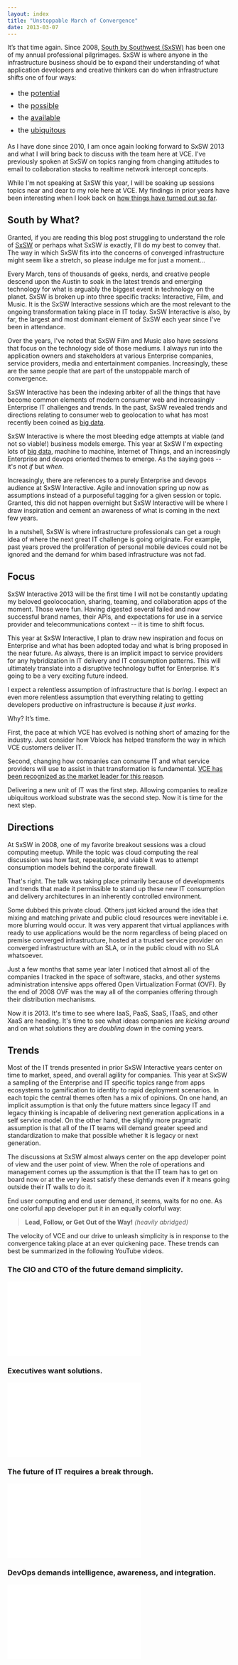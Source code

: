 ```yaml
---
layout: index
title: "Unstoppable March of Convergence"
date: 2013-03-07
---
```


<a title="The #SxSW Platinum badges come with a soft platinum lanyard. Nice touch. by qthrul, on Flickr" href="http://www.flickr.com/photos/jcuthrell/8536597239/"></a>It’s that time again. Since 2008, <a href="http://sxsw.com/interactive" target="_blank">South by Southwest (SxSW)</a> has been one of my annual professional pilgrimages. SxSW is where anyone in the infrastructure business should be to expand their understanding of what application developers and creative thinkers can do when infrastructure shifts one of four ways:
<ul>
	<li><span style="line-height: 1.714285714; font-size: 1rem;">the <a title="Leaping ahead" href="http://blog.vce.com/management/leaping-ahead/">potential </a></span></li>
	<li><span style="line-height: 1.714285714; font-size: 1rem;">the <a title="A wave of opportunity for the channel" href="http://blog.vce.com/channel/a-wave-of-opportunity-for-the-channel/">possible </a></span></li>
	<li><span style="line-height: 1.714285714; font-size: 1rem;">the <a title="Simplicity, unleashed; the next wave of innovation for our customers" href="http://blog.vce.com/innovation/simplicity-unleashed-the-next-wave-of-innovation-for-our-customers/">available</a></span><span style="line-height: 1.714285714; font-size: 1rem;"> </span></li>
	<li><span style="line-height: 1.714285714; font-size: 1rem;">the <a title="Converged Infrastructure and the Evolving Data Center" href="http://blog.vce.com/management/converged-infrastructure-and-the-evolving-data-center/">ubiquitous</a></span></li>
</ul>
As I have done since 2010, I am once again looking forward to SxSW 2013 and what I will bring back to discuss with the team here at VCE. I've previously spoken at SxSW on topics ranging from changing attitudes to email to collaboration stacks to realtime network intercept concepts.

While I'm not speaking at SxSW this year, I will be soaking up sessions topics near and dear to my role here at VCE. My findings in prior years have been interesting when I look back on <a href="http://www.vce.com/about/media/news?id=tcm:20-3838" target="_blank">how things have turned out so far</a>.
<h2>South by What?</h2>
Granted, if you are reading this blog post struggling to understand the role of <a href="http://sxsw.com" target="_blank">SxSW</a> or perhaps what SxSW <em>is</em> exactly, I'll do my best to convey that. The way in which SxSW fits into the concerns of converged infrastructure might seem like a stretch, so please indulge me for just a moment...

Every March, tens of thousands of geeks, nerds, and creative people descend upon the Austin to soak in the latest trends and emerging technology for what is arguably the biggest event in technology on the planet. SxSW is broken up into three specific tracks: Interactive, Film, and Music. It is the SxSW Interactive sessions which are the most relevant to the ongoing transformation taking place in IT today. SxSW Interactive is also, by far, the largest and most dominant element of SxSW each year since I've been in attendance.

Over the years, I've noted that SxSW Film and Music also have sessions that focus on the technology side of those mediums. I always run into the application owners and stakeholders at various Enterprise companies, service providers, media and entertainment companies. Increasingly, these are the same people that are part of the unstoppable march of convergence.

SxSW Interactive has been the indexing arbiter of all the things that have become common elements of modern consumer web and increasingly Enterprise IT challenges and trends. In the past, SxSW revealed trends and directions relating to consumer web to geolocation to what has most recently been coined as [big data][rwh].

SxSW Interactive is where the most bleeding edge attempts at viable (and not so viable!) business models emerge. This year at SxSW I'm expecting lots of [big data][rwh], machine to machine, Internet of Things, and an increasingly Enterprise and devops oriented themes to emerge. As the saying goes -- it's not <em>if</em> but <em>when</em>.

Increasingly, there are references to a purely Enterprise and devops audience at SxSW Interactive. Agile and innovation spring up now as assumptions instead of a purposeful tagging for a given session or topic. Granted, this did not happen overnight but SxSW Interactive will be where I draw inspiration and cement an awareness of what is coming in the next few years.

In a nutshell, SxSW is where infrastructure professionals can get a rough idea of where the next great IT challenge is going originate. For example, past years proved the proliferation of personal mobile devices could not be ignored and the demand for whim based infrastructure was not fad.
<h2>Focus</h2>
SxSW Interactive 2013 will be the first time I will not be constantly updating my beloved geolococation, sharing, teaming, and collaboration apps of the moment. Those were fun. Having digested several failed and now successful brand names, their APIs, and expectations for use in a service provider and telecommunications context -- it is time to shift focus.

This year at SxSW Interactive, I plan to draw new inspiration and focus on Enterprise and what has been adopted today and what is bring proposed in the near future. As always, there is an implicit impact to service providers for any hybridization in IT delivery and IT consumption patterns. This will ultimately translate into a disruptive technology buffet for Enterprise. It's going to be a very exciting future indeed.

I expect a relentless assumption of infrastructure that is <em>boring</em>. I expect an even more relentless assumption that everything relating to getting developers productive on infrastructure is because <em>it just works</em>.

Why? It’s time.

First, the pace at which VCE has evolved is nothing short of amazing for the industry. Just consider how Vblock has helped transform the way in which VCE customers deliver IT.

Second, changing how companies can consume IT and what service providers will use to assist in that transformation is fundamental. <a href="http://www.vce.com/about/media/news?id=tcm:20-3838" target="_blank">VCE has been recognized as the market leader for this reason</a>.

Delivering a new unit of IT was the first step. Allowing companies to realize ubiquitous workload substrate was the second step. Now it is time for the next step.
<h2>Directions</h2>
At SxSW in 2008, one of my favorite breakout sessions was a cloud computing meetup. While the topic was cloud computing the real discussion was how fast, repeatable, and viable it was to attempt consumption models behind the corporate firewall.

That's right. The talk was taking place primarily because of developments and trends that made it permissible to stand up these new IT consumption and delivery architectures in an inherently controlled environment.

Some dubbed this private cloud. Others just kicked around the idea that mixing and matching private and public cloud resources were inevitable i.e. more blurring would occur. It was very apparent that virtual appliances with ready to use applications would be the norm regardless of being placed on premise converged infrastructure, hosted at a trusted service provider on converged infrastructure with an SLA, or in the public cloud with no SLA whatsoever.

Just a few months that same year later I noticed that almost all of the companies I tracked in the space of software, stacks, and other systems administration intensive apps offered Open Virtualization Format (OVF). By the end of 2008 OVF was the way all of the companies offering through their distribution mechanisms.

Now it is 2013. It's time to see where IaaS, PaaS, SaaS, ITaaS, and other XaaS are heading. It's time to see what ideas companies are <em>kicking around</em> and on what solutions they are <em>doubling down</em> in the coming years.
<h2>Trends</h2>
Most of the IT trends presented in prior SxSW Interactive years center on time to market, speed, and overall agility for companies. This year at SxSW a sampling of the Enterprise and IT specific topics range from apps ecosystems to gamification to identity to rapid deployment scenarios. In each topic the central themes often has a mix of opinions. On one hand, an implicit assumption is that only the future matters since legacy IT and legacy thinking is incapable of delivering next generation applications in a self service model. On the other hand, the slightly more pragmatic assumption is that all of the IT teams will demand greater speed and standardization to make that possible whether it is legacy or next generation.

The discussions at SxSW almost always center on the app developer point of view and the user point of view. When the role of operations and management comes up the assumption is that the IT team has to get on board now or at the very least satisfy these demands even if it means going outside their IT walls to do it.

End user computing and end user demand, it seems, waits for no one. As one colorful app developer put it in an equally colorful way:
<blockquote><strong>Lead, Follow, or Get Out of the Way!</strong> <em>(heavily </em><em>abridged)</em></blockquote>
The velocity of VCE and our drive to unleash simplicity is in response to the convergence taking place at an ever quickening pace. These trends can best be summarized in the following YouTube videos.
<h3>The CIO and CTO of the future demand simplicity.</h3>
<iframe width="300" height="168" src="//www.youtube.com/embed/XDQ2j_e73Sc" frameborder="0" allowfullscreen></iframe>
<h3>Executives want solutions.</h3>
<iframe width="300" height="168" src="//www.youtube.com/embed/fYVRvefKl08" frameborder="0" allowfullscreen></iframe>
<h3>The future of IT requires a break through.</h3>
<iframe width="300" height="168" src="//www.youtube.com/embed/rbj8In9-zB8" frameborder="0" allowfullscreen></iframe>
<h3>DevOps demands intelligence, awareness, and integration.</h3>
<iframe width="300" height="168" src="//www.youtube.com/embed/TsNYfEbenck" frameborder="0" allowfullscreen></iframe>

[rwh]: http://readwrite.com/2010/09/28/closer-look-a-taxonomy-of-data
